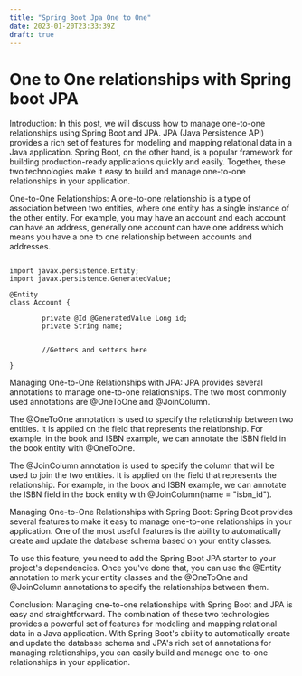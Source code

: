 ```yaml
---
title: "Spring Boot Jpa One to One"
date: 2023-01-20T23:33:39Z
draft: true
---
```


# One to One relationships with Spring boot JPA

Introduction:
In this post, we will discuss how to manage one-to-one relationships using Spring Boot and JPA. JPA (Java Persistence API) provides a rich set of features for modeling and mapping relational data in a Java application. Spring Boot, on the other hand, is a popular framework for building production-ready applications quickly and easily. Together, these two technologies make it easy to build and manage one-to-one relationships in your application.

One-to-One Relationships:
A one-to-one relationship is a type of association between two entities, where one entity has a single instance of the other entity. For example, you may have an account and each account can have an address, generally one account can have one address which means you have a one to one relationship between accounts and addresses.

```

import javax.persistence.Entity;
import javax.persistence.GeneratedValue;

@Entity
class Account {
    
        private @Id @GeneratedValue Long id;
        private String name;
        

        //Getters and setters here

}
```

Managing One-to-One Relationships with JPA:
JPA provides several annotations to manage one-to-one relationships. The two most commonly used annotations are @OneToOne and @JoinColumn.

The @OneToOne annotation is used to specify the relationship between two entities. It is applied on the field that represents the relationship. For example, in the book and ISBN example, we can annotate the ISBN field in the book entity with @OneToOne.

The @JoinColumn annotation is used to specify the column that will be used to join the two entities. It is applied on the field that represents the relationship. For example, in the book and ISBN example, we can annotate the ISBN field in the book entity with @JoinColumn(name = "isbn_id").

Managing One-to-One Relationships with Spring Boot:
Spring Boot provides several features to make it easy to manage one-to-one relationships in your application. One of the most useful features is the ability to automatically create and update the database schema based on your entity classes.

To use this feature, you need to add the Spring Boot JPA starter to your project's dependencies. Once you've done that, you can use the @Entity annotation to mark your entity classes and the @OneToOne and @JoinColumn annotations to specify the relationships between them.

Conclusion:
Managing one-to-one relationships with Spring Boot and JPA is easy and straightforward. The combination of these two technologies provides a powerful set of features for modeling and mapping relational data in a Java application. With Spring Boot's ability to automatically create and update the database schema and JPA's rich set of annotations for managing relationships, you can easily build and manage one-to-one relationships in your application.